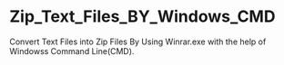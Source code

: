 # Zip_Text_Files_BY_Windows_CMD
Convert Text Files into Zip Files By Using Winrar.exe with the help of Windowss Command Line(CMD).
